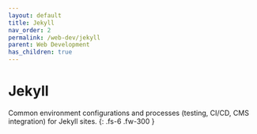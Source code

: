 ```yaml
---
layout: default
title: Jekyll
nav_order: 2
permalink: /web-dev/jekyll
parent: Web Development
has_children: true
---
```


# Jekyll

Common environment configurations and processes (testing, CI/CD, CMS integration) for Jekyll sites.
{: .fs-6 .fw-300 }